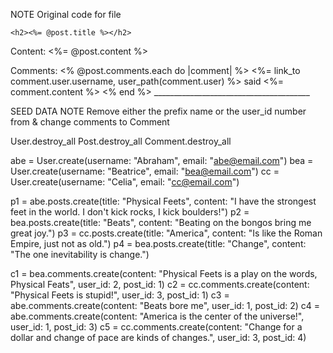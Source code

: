 


NOTE Original code for file

    <h2><%= @post.title %></h2>
<p>
  Content: <%= @post.content %>
</p>
Comments:
  <% @post.comments.each do |comment| %>
    <%= link_to comment.user.username, user_path(comment.user) %> said
    <%= comment.content %>
  <% end %>
_______________________________________

SEED DATA
NOTE Remove either the prefix name or the user_id number from & change comments to Comment

User.destroy_all
Post.destroy_all
Comment.destroy_all



abe = User.create(username: "Abraham", email: "abe@email.com")
bea = User.create(username: "Beatrice", email: "bea@email.com")
cc = User.create(username: "Celia", email: "cc@email.com")

p1 = abe.posts.create(title: "Physical Feets", content: "I have the strongest feet in the world. I don't kick rocks, I kick boulders!")
p2 = bea.posts.create(title: "Beats", content: "Beating on the bongos bring me great joy.")
p3 = cc.posts.create(title: "America", content: "Is like the Roman Empire, just not as old.")
p4 = bea.posts.create(title: "Change", content: "The one inevitability is change.")

c1 = bea.comments.create(content: "Physical Feets is a play on the words, Physical Feats", user_id: 2, post_id: 1)
c2 = cc.comments.create(content: "Physical Feets is stupid!", user_id: 3, post_id: 1)
c3 = abe.comments.create(content: "Beats bore me", user_id: 1, post_id: 2)
c4 = abe.comments.create(content: "America is the center of the universe!", user_id: 1, post_id: 3)
c5 = cc.comments.create(content: "Change for a dollar and change of pace are kinds of changes.", user_id: 3, post_id: 4)




